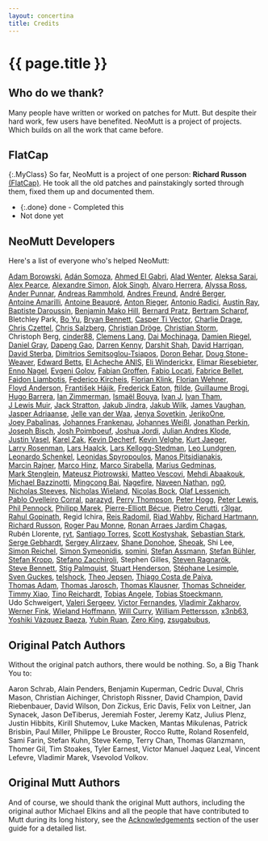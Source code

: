 ```yaml
---
layout: concertina
title: Credits
---
```


# {{ page.title }}

## Who do we thank?

Many people have written or worked on patches for Mutt. But despite
their hard work, few users have benefited. NeoMutt is a project of
projects. Which builds on all the work that came before.

## FlatCap

{:.MyClass}
So far, NeoMutt is a project of one person: **Richard Russon**
[(FlatCap)](https://github.com/flatcap). He took all the old patches and
painstakingly sorted through them, fixed them up and documented them.

* {:.done} done - Completed this
* Not done yet

## NeoMutt Developers

Here's a list of everyone who's helped NeoMutt:

[Adam Borowski](https://github.com/kilobyte "kilobyte"),
[Adán Somoza](https://github.com/darkadin "darkadin"),
[Ahmed El Gabri](https://github.com/ahmedelgabri "ahmedelgabri"),
[Alad Wenter](https://github.com/aladw "aladw"),
[Aleksa Sarai](https://github.com/cyphar "cyphar"),
[Alex Pearce](https://github.com/alexpearce "alexpearce"),
[Alexandre Simon](https://github.com/igit "igit"),
[Alok Singh](https://github.com/alok "alok"),
[Alvaro Herrera](https://github.com/alvherre "alvherre"),
[Alyssa Ross](https://github.com/alyssais "alyssais"),
[Ander Punnar](https://github.com/4nd3r "4nd3r"),
[Andreas Rammhold](https://github.com/andir "andir"),
[Andres Freund](https://github.com/anarazel "anarazel"),
[André Berger](https://github.com/hvkls "hvkls"),
[Antoine Amarilli](https://github.com/a3nm "a3nm"),
[Antoine Beaupré](https://github.com/anarcat "anarcat"),
[Anton Rieger](https://github.com/inrin "inrin"),
[Antonio Radici](https://github.com/aradici "aradici"),
[Austin Ray](https://github.com/austin-ray "austin-ray"),
[Baptiste Daroussin](https://github.com/bapt "bapt"),
[Benjamin Mako Hill](https://github.com/makoshark "makoshark"),
[Bernard Pratz](https://github.com/guyzmo "guyzmo"),
[Bertram Scharpf](https://github.com/bertramscharpf "bertramscharpf"),
Bletchley Park,
[Bo Yu](https://github.com/yuzibo "yuzibo"),
[Bryan Bennett](https://github.com/bbenne10 "bbenne10"),
[Casper Ti Vector](https://github.com/caspervector "caspervector"),
[Charlie Drage](https://github.com/cdrage "cdrage"),
[Chris Czettel](https://github.com/christopher-john-czettel "christopher-john-czettel"),
[Chris Salzberg](https://github.com/shioyama "shioyama"),
[Christian Dröge](https://github.com/cdroege "cdroege"),
[Christian Storm](https://github.com/stormc "stormc"),
Christoph Berg,
[cinder88](https://github.com/cinder88 "cinder88"),
[Clemens Lang](https://github.com/neverpanic "neverpanic"),
[Dai Mochinaga](https://github.com/mochidai "mochidai"),
[Damien Riegel](https://github.com/d-k-c "d-k-c"),
[Daniel Gray](https://github.com/dngray "dngray"),
[Dapeng Gao](https://github.com/dpgao "dpgao"),
[Darren Kenny](https://github.com/darrenkenny "darrenkenny"),
[Darshit Shah](https://github.com/darnir "darnir"),
[David Harrigan](https://github.com/dharrigan "dharrigan"),
[David Sterba](https://github.com/kdave "kdave"),
[Dimitrios Semitsoglou-Tsiapos](https://github.com/dset0x "dset0x"),
[Doron Behar](https://github.com/doronbehar "doronbehar"),
[Doug Stone-Weaver](https://github.com/doweaver "doweaver"),
[Edward Betts](https://github.com/edwardbetts "edwardbetts"),
[El Acheche ANIS](https://github.com/elacheche "elacheche"),
[Eli Winderickx](https://github.com/winderickxeli "winderickxeli"),
[Elimar Riesebieter](https://github.com/riesebie "riesebie"),
[Enno Nagel](https://github.com/konfekt "konfekt"),
[Evgeni Golov](https://github.com/evgeni "evgeni"),
[Fabian Groffen](https://github.com/grobian "grobian"),
[Fabio Locati](https://github.com/Fale "Fale"),
[Fabrice Bellet](https://github.com/fbellet "fbellet"),
[Faidon Liambotis](https://github.com/paravoid "paravoid"),
[Federico Kircheis](https://github.com/fekir "fekir"),
[Florian Klink](https://github.com/flokli "flokli"),
[Florian Wehner](https://github.com/whnr "whnr"),
[Floyd Anderson](https://github.com/floand "floand"),
[František Hájik](https://github.com/ferkohajik "ferkohajik"),
[Frederick Eaton](https://github.com/archenemies "archenemies"),
[ftilde](https://github.com/ftilde "ftilde"),
[Guillaume Brogi](https://github.com/guiniol "guiniol"),
[Hugo Barrera](https://github.com/whynothugo "whynothugo"),
[Ian Zimmerman](https://github.com/nobrowser "nobrowser"),
[Ismaël Bouya](https://github.com/immae "immae"),
[Ivan J](https://github.com/parazyd "parazyd"),
[Ivan Tham](https://github.com/pickfire "pickfire"),
[J Lewis Muir](https://github.com/jlmuir "jlmuir"),
[Jack Stratton](https://github.com/phroa "phroa"),
[Jakub Jindra](https://github.com/jindraj "jindraj"),
[Jakub Wilk](https://github.com/jwilk "jwilk"),
[James Vaughan](https://github.com/jamesbvaughan "jamesbvaughan"),
[Jasper Adriaanse](https://github.com/jasperla "jasperla"),
[Jelle van der Waa](https://github.com/jelly "jelly"),
[Jenya Sovetkin](https://github.com/esovetkin "esovetkin"),
[JerikoOne](https://github.com/jeriko-one "jeriko-one"),
[Joey Pabalinas](https://github.com/alyptik "alyptik"),
[Johannes Frankenau](https://github.com/tsuflux "tsuflux"),
[Johannes Weißl](https://github.com/weisslj "weisslj"),
[Jonathan Perkin](https://github.com/jperkin "jperkin"),
[Joseph Bisch](https://github.com/josephbisch "josephbisch"),
[Josh Poimboeuf](https://github.com/jpoimboe "jpoimboe"),
[Joshua Jordi](https://github.com/jakkinstewart "jakkinstewart"),
[Julian Andres Klode](https://github.com/julian-klode "julian-klode"),
[Justin Vasel](https://github.com/justinvasel "justinvasel"),
[Karel Zak](https://github.com/karelzak "karelzak"),
[Kevin Decherf](https://github.com/kdecherf "kdecherf"),
[Kevin Velghe](https://github.com/paretje "paretje"),
[Kurt Jaeger](https://github.com/opsec "opsec"),
[Larry Rosenman](https://github.com/lrosenman "lrosenman"),
[Lars Haalck](https://github.com/larshaalck "larshaalck"),
[Lars Kellogg-Stedman](https://github.com/larsks "larsks"),
[Leo Lundgren](https://github.com/rawtaz "rawtaz"),
[Leonardo Schenkel](https://github.com/lbschenkel "lbschenkel"),
[Leonidas Spyropoulos](https://github.com/inglor "inglor"),
[Manos Pitsidianakis](https://github.com/epilys "epilys"),
[Marcin Rajner](https://github.com/mrajner "mrajner"),
[Marco Hinz](https://github.com/mhinz "mhinz"),
[Marco Sirabella](https://github.com/mjsir911 "mjsir911"),
[Marius Gedminas](https://github.com/mgedmin "mgedmin"),
[Mark Stenglein](https://github.com/ocelotsloth "ocelotsloth"),
[Mateusz Piotrowski](https://github.com/0mp "0mp"),
[Matteo Vescovi](https://github.com/mfvescovi "mfvescovi"),
[Mehdi Abaakouk](https://github.com/sileht "sileht"),
[Michael Bazzinotti](https://github.com/bazzinotti "bazzinotti"),
[Mingcong Bai](https://github.com/MingcongBai "MingcongBai"),
[Nagefire](https://github.com/nagefire "nagefire"),
[Naveen Nathan](https://github.com/nnathan "nnathan"),
[ng0](https://github.com/ng-0 "ng-0"),
[Nicholas Steeves](https://github.com/sten0 "sten0"),
[Nicholas Wieland](https://github.com/ngw "ngw"),
[Nicolas Bock](https://github.com/nicolasbock "nicolasbock"),
[Olaf Lessenich](https://github.com/xai "xai"),
[Pablo Ovelleiro Corral](https://github.com/pinpox "pinpox"),
[parazyd](https://github.com/parazyd "parazyd"),
[Perry Thompson](https://github.com/rypervenche "rypervenche"),
[Peter Hogg](https://github.com/pigmonkey "pigmonkey"),
[Peter Lewis](https://github.com/petelewis "petelewis"),
[Phil Pennock](https://github.com/philpennock "philpennock"),
[Philipp Marek](https://github.com/phmarek "phmarek"),
[Pierre-Elliott Bécue](https://github.com/p-eb "p-eb"),
[Pietro Cerutti](https://github.com/gahr "gahr"),
[r3lgar](https://github.com/r3lgar "r3lgar"),
[Rahul Gopinath](https://github.com/vrthra "vrthra"),
Regid Ichira,
[Reis Radomil](https://github.com/reisradomil "reisradomil"),
[Riad Wahby](https://github.com/kwantam "kwantam"),
[Richard Hartmann](https://github.com/richih "richih"),
[Richard Russon](https://github.com/flatcap "flatcap"),
[Roger Pau Monne](https://github.com/royger "royger"),
[Ronan Arraes Jardim Chagas](https://github.com/ronisbr "ronisbr"),
Rubén Llorente,
[ryt](https://github.com/0x747972 "0x747972"),
[Santiago Torres](https://github.com/santiagotorres "santiagotorres"),
[Scott Kostyshak](https://github.com/scottkosty "scottkosty"),
[Sebastian Stark](https://github.com/sstark "sstark"),
[Serge Gebhardt](https://github.com/sgeb "sgeb"),
[Sergey Alirzaev](https://github.com/l29ah "l29ah"),
[Shane Donohoe](https://github.com/shanedabes "shanedabes"),
[Sheoak](https://github.com/sheoak "sheoak"),
Shi Lee,
[Simon Reichel](https://github.com/amudtogal "amudtogal"),
[Simon Symeonidis](https://github.com/psyomn "psyomn"),
[somini](https://github.com/somini "somini"),
[Stefan Assmann](https://github.com/sassmann "sassmann"),
[Stefan Bühler](https://github.com/stbuehler "stbuehler"),
[Stefan Kropp](https://github.com/debxwoody "debxwoody"),
[Stefano Zacchiroli](https://github.com/zacchiro "zacchiro"),
Stephen Gilles,
[Steven Ragnarök](https://github.com/nuclearsandwich "nuclearsandwich"),
[Steve Bennett](https://github.com/msteveb "msteveb"),
[Stig Palmquist](https://github.com/stigtsp "stigtsp"),
[Stuart Henderson](https://github.com/sthen "sthen"),
[Stéphane Lesimple](https://github.com/speed47 "speed47"),
[Sven Guckes](https://github.com/guckes "guckes"),
[telshock](https://github.com/telshock "telshock"),
[Theo Jepsen](https://github.com/theojepsen "theojepsen"),
[Thiago Costa de Paiva](https://github.com/tecepe "tecepe"),
[Thomas Adam](https://github.com/thomasadam "thomasadam"),
[Thomas Jarosch](https://github.com/thomasjfox "thomasjfox"),
[Thomas Klausner](https://github.com/0-wiz-0 "0-wiz-0"),
[Thomas Schneider](https://github.com/qsuscs "qsuscs"),
[Timmy Xiao](https://github.com/yimmt "yimmt"),
[Tino Reichardt](https://github.com/mcmilk "mcmilk"),
[Tobias Angele](https://github.com/toogley "toogley"),
[Tobias Stoeckmann](https://github.com/stoeckmann "stoeckmann"),
Udo Schweigert,
[Valeri Sergeev](https://github.com/vpub "vpub"),
[Victor Fernandes](https://github.com/ghikio "ghikio"),
[Vladimir Zakharov](https://github.com/z2v "z2v"),
[Werner Fink](https://github.com/bitstreamout "bitstreamout"),
[Wieland Hoffmann](https://github.com/mineo "mineo"),
[Will Curry](https://github.com/wcurry "wcurry"),
[William Pettersson](https://github.com/wpettersson "wpettersson"),
[x3nb63](https://github.com/x3nb63 "x3nb63"),
[Yoshiki Vázquez Baeza](https://github.com/eldeveloper "eldeveloper"),
[Yubin Ruan](https://github.com/walkerlala "walkerlala"),
[Zero King](https://github.com/l2dy "l2dy"),
[zsugabubus](https://github.com/zsugabubus "zsugabubus"),

## Original Patch Authors

Without the original patch authors, there would be nothing.
So, a Big Thank You to:

Aaron Schrab, Alain Penders, Benjamin Kuperman, Cedric Duval, Chris Mason,
Christian Aichinger, Christoph Rissner, David Champion, David Riebenbauer, David
Wilson, Don Zickus, Eric Davis, Felix von Leitner, Jan Synacek, Jason DeTiberus,
Jeremiah Foster, Jeremy Katz, Julius Plenz, Justin Hibbits, Kirill Shutemov,
Luke Macken, Mantas Mikulenas, Patrick Brisbin, Paul Miller, Philippe Le
Brouster, Rocco Rutte, Roland Rosenfeld, Sami Farin, Stefan Kuhn, Steve Kemp,
Terry Chan, Thomas Glanzmann, Thomer Gil, Tim Stoakes, Tyler Earnest, Victor
Manuel Jaquez Leal, Vincent Lefevre, Vladimir Marek, Vsevolod Volkov.

## Original Mutt Authors

And of course, we should thank the original Mutt authors, including the original
author Michael Elkins and all the people that have contributed to Mutt during
its long history, see the [Acknowledgements] section of the user guide for a
detailed list.

[Acknowledgements]: </guide/miscellany.html#acknowledgements>

